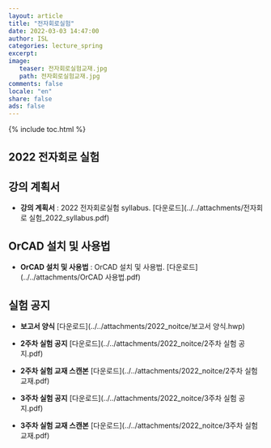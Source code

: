 ```yaml
---
layout: article
title: "전자회로실험"
date: 2022-03-03 14:47:00
author: ISL
categories: lecture_spring
excerpt: 
image:
   teaser: 전자회로실험교재.jpg
   path: 전자회로실험교재.jpg
comments: false
locale: "en"
share: false
ads: false
--- 
```


{% include toc.html %}

<!--예시-->
## 2022 전자회로 실험


## 강의 계획서
* **강의 계획서** 
: 2022 전자회로실험 syllabus.
[다운로드](../../attachments/전자회로 실험_2022_syllabus.pdf)

## OrCAD 설치 및 사용법
* **OrCAD 설치 및 사용법** 
: OrCAD 설치 및 사용법.
[다운로드](../../attachments/OrCAD 사용법.pdf)


## 실험 공지
* **보고서 양식** [다운로드](../../attachments/2022_noitce/보고서 양식.hwp)


* **2주차 실험 공지** [다운로드](../../attachments/2022_noitce/2주차 실험 공지.pdf)
* **2주차 실험 교재 스캔본** [다운로드](../../attachments/2022_noitce/2주차 실험 교재.pdf)


* **3주차 실험 공지** [다운로드](../../attachments/2022_noitce/3주차 실험 공지.pdf)
* **3주차 실험 교재 스캔본** [다운로드](../../attachments/2022_noitce/3주차 실험 교재.pdf)